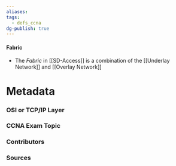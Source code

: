 ```yaml
---
aliases: 
tags:
  - defs_ccna
dg-publish: true
---
```

#### Fabric
- The *Fabric* in [[SD-Access]] is a combination of the [[Underlay Network]] and [[Overlay Network]]







# Metadata
### OSI or TCP/IP Layer

### CCNA Exam Topic

### Contributors

### Sources

